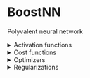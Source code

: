 # BoostNN
Polyvalent neural network


<details>
	<summary>Activation functions</summary>

- [x] Sigmoïd
- [x] Tanh
- [x] Arctan
- [x] SoftSign
- [x] ISRU
- [x] ISRLU
- [x] SQNL
- [x] Relu
- [x] LeakyRelu
- [x] Elu
- [x] Selu
- [x] Gelu
- [x] Silu
- [x] Mish
- [x] Serf
- [x] SoftPlus
- [x] BentIdentity
- [x] Sinusoïd
- [x] Sinc
- [x] Gaussian
- [x] Identity
- [x] Step
- [x] SoftMax
- [x] Argmax
- [x] Square
- [x] Exponential
- [x] LogLog
- [x] HardSwish
- [x] InvSqrt
- [x] Triangular
- [x] HardSigmoïd
- [x] SymmetricSigmoïd
- [x] Logit
- [x] LogSigmoïd
- [x] ArcSinh
- [x] BentIdentityAlt
- [x] TanhShrink
- [x] Erf
</details>

<details>
	<summary>Cost functions</summary>

- [x] R²
- [x] MAE
- [x] MSE
- [x] MBE
- [x] RAE
- [x] RSE
- [x] MAPE
- [x] RMSE
- [ ] RRMSE
- [ ] RMSLE
- [ ] Huber
- [ ] Hinge
- [ ] LogCosh
- [ ] Quantile
- [ ] Likelihood
- [ ] Exponential
- [ ] CrossEntropy
- [ ] KullbackLeibler
</details>

<details>
	<summary>Optimizers</summary>

- [x] Momentum
- [x] RMSProp
- [x] Adam
- [x] Adadelta
- [x] Adagrad
- [x] Adamax
- [x] Nadam
</details>

<details>
	<summary>Regularizations</summary>

- [x] L1 / Lasso
- [x] L2 / Ridge
- [x] ElasticNet
</details>


